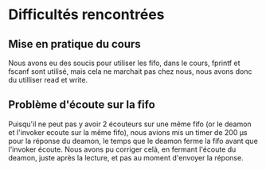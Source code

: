 # Difficultés rencontrées

## Mise en pratique du cours

Nous avons eu des soucis pour utiliser les fifo, dans le cours, fprintf et fscanf sont utilisé, mais cela ne marchait pas chez nous, nous avons donc du utilliser read et write.

## Problème d'écoute sur la fifo

Puisqu'il ne peut pas y avoir 2 écouteurs sur une même fifo (or le deamon et l'invoker ecoute sur la même fifo), nous avions mis un timer de 200 µs pour la réponse du deamon, le temps que le deamon ferme la fifo avant que l'invoker écoute. Nous avons pu corriger celà, en fermant l'écoute du deamon, juste après la lecture, et pas au moment d'envoyer la réponse.

